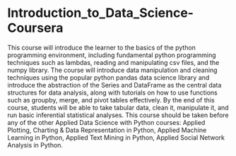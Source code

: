 # Introduction_to_Data_Science-Coursera
This course will introduce the learner to the basics of the python programming environment, including fundamental python programming techniques such as lambdas, reading and manipulating csv files, and the numpy library. The course will introduce data manipulation and cleaning techniques using the popular python pandas data science library and introduce the abstraction of the Series and DataFrame as the central data structures for data analysis, along with tutorials on how to use functions such as groupby, merge, and pivot tables effectively. By the end of this course, students will be able to take tabular data, clean it, manipulate it, and run basic inferential statistical analyses.  This course should be taken before any of the other Applied Data Science with Python courses: Applied Plotting, Charting &amp; Data Representation in Python, Applied Machine Learning in Python, Applied Text Mining in Python, Applied Social Network Analysis in Python.
